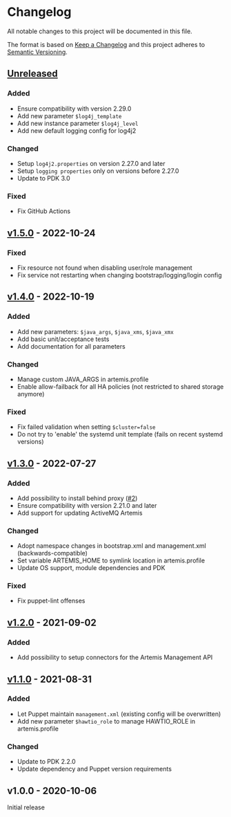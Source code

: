 # Changelog

All notable changes to this project will be documented in this file.

The format is based on [Keep a Changelog](http://keepachangelog.com/en/1.0.0/)
and this project adheres to [Semantic Versioning](http://semver.org/spec/v2.0.0.html).

## [Unreleased]

### Added
* Ensure compatibility with version 2.29.0
* Add new parameter `$log4j_template`
* Add new instance parameter `$log4j_level`
* Add new default logging config for log4j2

### Changed
* Setup `log4j2.properties` on version 2.27.0 and later
* Setup `logging properties` only on versions before 2.27.0
* Update to PDK 3.0

### Fixed
* Fix GitHub Actions

## [v1.5.0] - 2022-10-24

### Fixed
* Fix resource not found when disabling user/role management
* Fix service not restarting when changing bootstrap/logging/login config

## [v1.4.0] - 2022-10-19

### Added
* Add new parameters: `$java_args`, `$java_xms`, `$java_xmx`
* Add basic unit/acceptance tests
* Add documentation for all parameters

### Changed
* Manage custom JAVA_ARGS in artemis.profile
* Enable allow-failback for all HA policies (not restricted to shared storage anymore)

### Fixed
* Fix failed validation when setting `$cluster=false`
* Do not try to 'enable' the systemd unit template (fails on recent systemd versions)

## [v1.3.0] - 2022-07-27

### Added
* Add possibility to install behind proxy ([#2])
* Ensure compatibility with version 2.21.0 and later
* Add support for updating ActiveMQ Artemis

### Changed
* Adopt namespace changes in bootstrap.xml and management.xml (backwards-compatible)
* Set variable ARTEMIS_HOME to symlink location in artemis.profile
* Update OS support, module dependencies and PDK

### Fixed
* Fix puppet-lint offenses

## [v1.2.0] - 2021-09-02

### Added
* Add possibility to setup connectors for the Artemis Management API

## [v1.1.0] - 2021-08-31

### Added
* Let Puppet maintain `management.xml` (existing config will be overwritten)
* Add new parameter `$hawtio_role` to manage HAWTIO_ROLE in artemis.profile

### Changed
* Update to PDK 2.2.0
* Update dependency and Puppet version requirements

## v1.0.0 - 2020-10-06
Initial release

[Unreleased]: https://github.com/markt-de/puppet-activemq/compare/v1.5.0...HEAD
[v1.5.0]: https://github.com/markt-de/puppet-activemq/compare/v1.4.0...v1.5.0
[v1.4.0]: https://github.com/markt-de/puppet-activemq/compare/v1.3.0...v1.4.0
[v1.3.0]: https://github.com/markt-de/puppet-activemq/compare/v1.2.0...v1.3.0
[v1.2.0]: https://github.com/markt-de/puppet-activemq/compare/v1.1.0...v1.2.0
[v1.1.0]: https://github.com/markt-de/puppet-activemq/compare/v1.0.0...v1.1.0
[#2]: https://github.com/markt-de/puppet-activemq/pull/2
